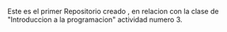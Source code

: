 Este es el primer Repositorio creado , en relacion con la clase de "Introduccion a la programacion" actividad numero 3.
